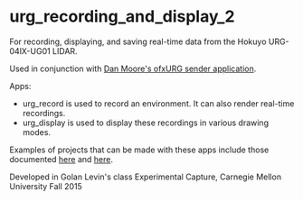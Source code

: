 # urg_recording_and_display_2
For recording, displaying, and saving real-time data from the Hokuyo URG-04lX-UG01 LIDAR.

Used in conjunction with [Dan Moore's ofxURG sender application](https://github.com/danthemellowman/ofxUrg).

Apps:
- urg_record is used to record an environment. It can also render real-time recordings.
- urg_display is used to display these recordings in various drawing modes.

Examples of projects that can be made with these apps include those documented [here](https://github.com/golanlevin/ExperimentalCapture/tree/master/students/benjamin/project3) and [here](https://github.com/golanlevin/ExperimentalCapture/tree/master/students/benjamin/final_project).

Developed in Golan Levin's class Experimental Capture, Carnegie Mellon University Fall 2015
